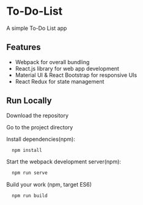 # To-Do-List

A simple To-Do List app

## Features

- Webpack for overall bundling
- React.js library for web app development
- Material UI & React Bootstrap for responsive UIs
- React Redux for state management

## Run Locally

Download the repository

Go to the project directory

Install dependencies(npm):

```bash
  npm install
```

Start the webpack development server(npm):

```bash
  npm run serve
```

Build your work (npm, target ES6)

```bash
  npm run build
```
